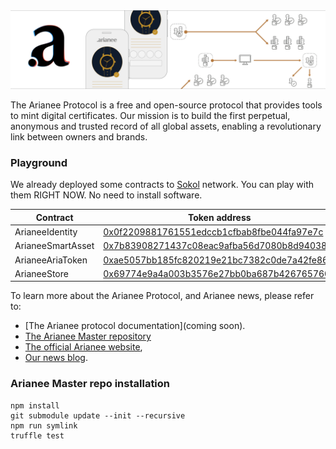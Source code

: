 
<img src="https://github.com/Arianee/ArianeeMaster/raw/master/assets/cover.png" />


The Arianee Protocol is a free and open-source protocol that provides tools to mint digital certificates. Our mission is to build the first perpetual, anonymous and trusted record of all global assets, enabling a revolutionary link between owners and brands. 


### Playground

We already deployed some contracts to [Sokol](https://blockscout.com/poa/sokol) network. You can play with them RIGHT NOW. No need to install software.

| Contract | Token address 
|-|-
| ArianeeIdentity | [0x0f2209881761551edccb1cfbab8fbe044fa97e7c](https://blockscout.com/poa/sokol/address/0x0f2209881761551edccb1cfbab8fbe044fa97e7c/transactions) 
| ArianeeSmartAsset | [0x7b83908271437c08eac9afba56d7080b8d94038c](https://blockscout.com/poa/sokol/address/0x7b83908271437c08eac9afba56d7080b8d94038c/transactions) 
| ArianeeAriaToken | [0xae5057bb185fc820219e21bc7382c0de7a42fe86](https://blockscout.com/poa/sokol/address/0xae5057bb185fc820219e21bc7382c0de7a42fe86/transactions) 
| ArianeeStore | [0x69774e9a4a003b3576e27bb0ba687b4267657604](https://blockscout.com/poa/sokol/address/0x69774e9a4a003b3576e27bb0ba687b4267657604/transactions) 


To learn more about the Arianee Protocol, and Arianee news, please refer to:
* [The Arianee protocol documentation](coming soon).
* [The Arianee Master repository](https://github.com/Arianee/ArianeeMaster)
* [The official Arianee website](https://arianee.org/),
* [Our news blog](https://blog.arianee.org/).


### Arianee Master repo installation

```
npm install
git submodule update --init --recursive
npm run symlink
truffle test 
```
